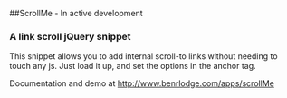 ##ScrollMe - In active development

### A link scroll jQuery snippet

This snippet allows you to add internal scroll-to links without needing to touch any js. Just load it up, and set the options in the anchor tag.

Documentation and demo at http://www.benrlodge.com/apps/scrollMe